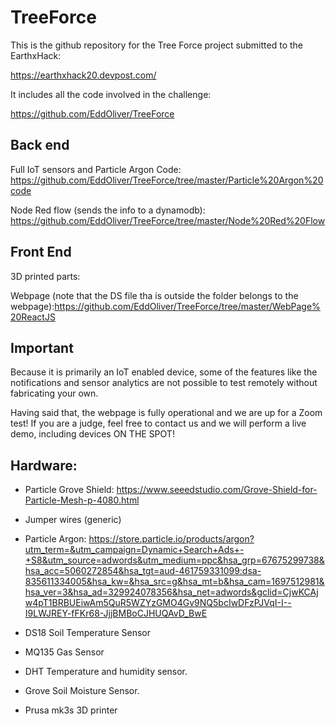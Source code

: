 # TreeForce

This is the github repository for the Tree Force project submitted to the EarthxHack:

https://earthxhack20.devpost.com/

It includes all the code involved in the challenge:

https://github.com/EddOliver/TreeForce

## Back end

Full IoT sensors and Particle Argon Code: https://github.com/EddOliver/TreeForce/tree/master/Particle%20Argon%20code

Node Red flow (sends the info to a dynamodb): https://github.com/EddOliver/TreeForce/tree/master/Node%20Red%20Flow


## Front End

3D printed parts:

Webpage (note that the DS file tha is outside the folder belongs to the webpage):https://github.com/EddOliver/TreeForce/tree/master/WebPage%20ReactJS

## Important 

Because it is primarily an IoT enabled device, some of the features like the notifications and sensor analytics are not possible to test remotely without fabricating your own.

Having said that, the webpage is fully operational and we are up for a Zoom test! If you are a judge, feel free to contact us and we will perform a live demo, including devices ON THE SPOT!


## Hardware:

- Particle Grove Shield: https://www.seeedstudio.com/Grove-Shield-for-Particle-Mesh-p-4080.html
- Jumper wires (generic)
- Particle Argon: https://store.particle.io/products/argon?utm_term=&utm_campaign=Dynamic+Search+Ads+-+S8&utm_source=adwords&utm_medium=ppc&hsa_grp=67675299738&hsa_acc=5060272854&hsa_tgt=aud-461759331099:dsa-835611334005&hsa_kw=&hsa_src=g&hsa_mt=b&hsa_cam=1697512981&hsa_ver=3&hsa_ad=329924078356&hsa_net=adwords&gclid=CjwKCAjw4pT1BRBUEiwAm5QuR5WZYzGMO4Gv9NQ5bcIwDFzPJVqI-I--I9LWJREY-fFKr68-JjjBMBoCJHUQAvD_BwE
- DS18 Soil Temperature Sensor
- MQ135 Gas Sensor
- DHT Temperature and humidity sensor.
- Grove Soil Moisture Sensor.

- Prusa mk3s 3D printer



